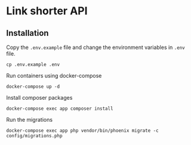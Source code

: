 # Link shorter API

## Installation

Copy the `.env.example` file and change the environment variables in `.env` file.

```
cp .env.example .env
```

Run containers using docker-compose

```
docker-compose up -d
```

Install composer packages

```
docker-compose exec app composer install
```

Run the migrations

```
docker-compose exec app php vendor/bin/phoenix migrate -c config/migrations.php
```